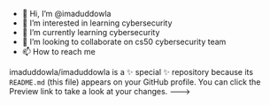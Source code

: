 - 👋 Hi, I’m @imaduddowla
- 👀 I’m interested in learning cybersecurity
- 🌱 I’m currently learning cybersecurity
- 💞️ I’m looking to collaborate on cs50 cybersecurity team
- 📫 How to reach me
  
imaduddowla/imaduddowla is a ✨ special ✨ repository because its `README.md` (this file) appears on your GitHub profile.
You can click the Preview link to take a look at your changes.
--->
